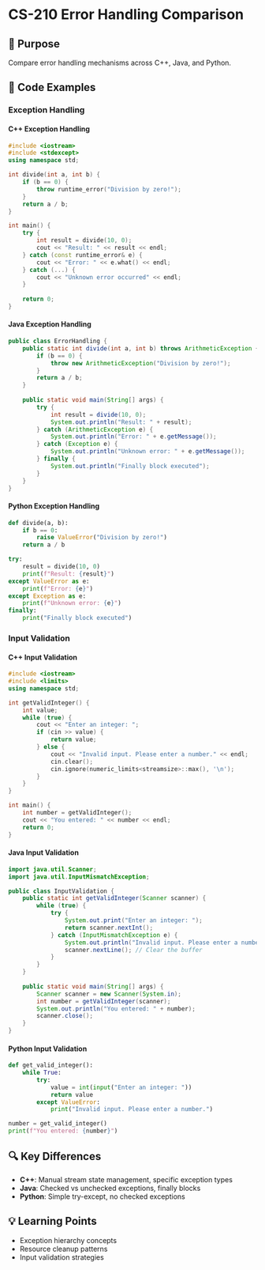 # CS-210 Error Handling Comparison

## 🎯 Purpose
Compare error handling mechanisms across C++, Java, and Python.

## 📝 Code Examples

### Exception Handling

#### C++ Exception Handling
```cpp
#include <iostream>
#include <stdexcept>
using namespace std;

int divide(int a, int b) {
    if (b == 0) {
        throw runtime_error("Division by zero!");
    }
    return a / b;
}

int main() {
    try {
        int result = divide(10, 0);
        cout << "Result: " << result << endl;
    } catch (const runtime_error& e) {
        cout << "Error: " << e.what() << endl;
    } catch (...) {
        cout << "Unknown error occurred" << endl;
    }
    
    return 0;
}
```

#### Java Exception Handling
```java
public class ErrorHandling {
    public static int divide(int a, int b) throws ArithmeticException {
        if (b == 0) {
            throw new ArithmeticException("Division by zero!");
        }
        return a / b;
    }
    
    public static void main(String[] args) {
        try {
            int result = divide(10, 0);
            System.out.println("Result: " + result);
        } catch (ArithmeticException e) {
            System.out.println("Error: " + e.getMessage());
        } catch (Exception e) {
            System.out.println("Unknown error: " + e.getMessage());
        } finally {
            System.out.println("Finally block executed");
        }
    }
}
```

#### Python Exception Handling
```python
def divide(a, b):
    if b == 0:
        raise ValueError("Division by zero!")
    return a / b

try:
    result = divide(10, 0)
    print(f"Result: {result}")
except ValueError as e:
    print(f"Error: {e}")
except Exception as e:
    print(f"Unknown error: {e}")
finally:
    print("Finally block executed")
```

### Input Validation

#### C++ Input Validation
```cpp
#include <iostream>
#include <limits>
using namespace std;

int getValidInteger() {
    int value;
    while (true) {
        cout << "Enter an integer: ";
        if (cin >> value) {
            return value;
        } else {
            cout << "Invalid input. Please enter a number." << endl;
            cin.clear();
            cin.ignore(numeric_limits<streamsize>::max(), '\n');
        }
    }
}

int main() {
    int number = getValidInteger();
    cout << "You entered: " << number << endl;
    return 0;
}
```

#### Java Input Validation
```java
import java.util.Scanner;
import java.util.InputMismatchException;

public class InputValidation {
    public static int getValidInteger(Scanner scanner) {
        while (true) {
            try {
                System.out.print("Enter an integer: ");
                return scanner.nextInt();
            } catch (InputMismatchException e) {
                System.out.println("Invalid input. Please enter a number.");
                scanner.nextLine(); // Clear the buffer
            }
        }
    }
    
    public static void main(String[] args) {
        Scanner scanner = new Scanner(System.in);
        int number = getValidInteger(scanner);
        System.out.println("You entered: " + number);
        scanner.close();
    }
}
```

#### Python Input Validation
```python
def get_valid_integer():
    while True:
        try:
            value = int(input("Enter an integer: "))
            return value
        except ValueError:
            print("Invalid input. Please enter a number.")

number = get_valid_integer()
print(f"You entered: {number}")
```

## 🔍 Key Differences
- **C++**: Manual stream state management, specific exception types
- **Java**: Checked vs unchecked exceptions, finally blocks
- **Python**: Simple try-except, no checked exceptions

## 💡 Learning Points
- Exception hierarchy concepts
- Resource cleanup patterns
- Input validation strategies
